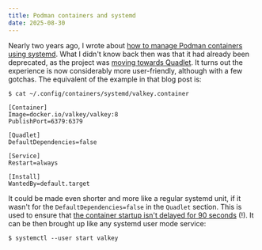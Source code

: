 ```yaml
---
title: Podman containers and systemd
date: 2025-08-30
---
```


Nearly two years ago, I wrote about [how to manage Podman containers using systemd][blog]. What I didn't know back then was that it had already been deprecated, as the project was [moving towards Quadlet][quadlet]. It turns out the experience is now considerably more user-friendly, although with a few gotchas. The equivalent of the example in that blog post is:

    $ cat ~/.config/containers/systemd/valkey.container

```systemd
[Container]
Image=docker.io/valkey/valkey:8
PublishPort=6379:6379

[Quadlet]
DefaultDependencies=false

[Service]
Restart=always

[Install]
WantedBy=default.target
```

It could be made even shorter and more like a regular systemd unit, if it wasn't for the `DefaultDependencies=false` in the `Quadlet` section. This is used to ensure that [the container startup isn't delayed for 90 seconds][timeout] (!). It can be then brought up like any systemd user mode service:

    $ systemctl --user start valkey

[blog]: https://blog.myhro.info/2023/12/managing-podman-containers-with-systemd
[quadlet]: https://www.redhat.com/en/blog/quadlet-podman
[timeout]: https://www.reddit.com/r/podman/comments/1j79hcm/quadlets_start_up_after_90_seconds/
